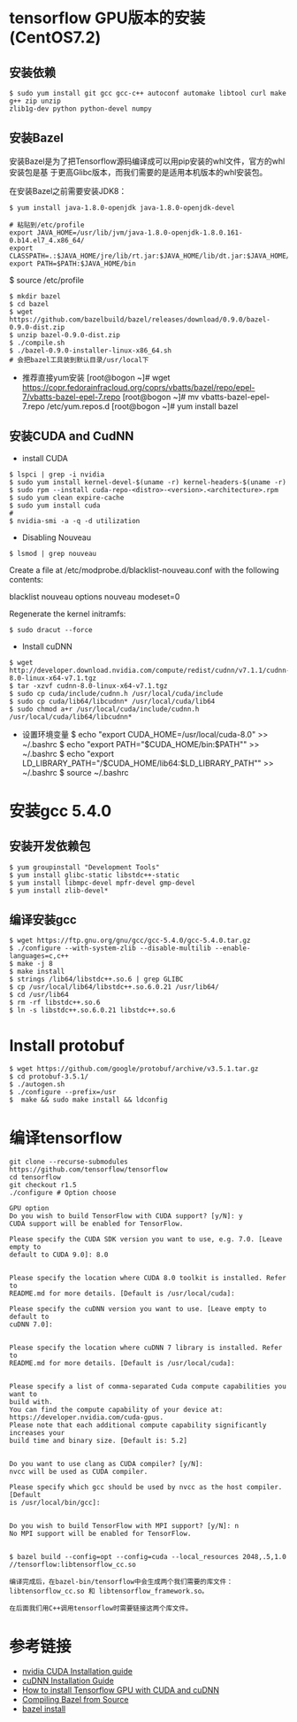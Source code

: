# tensorflow GPU版本的安装(CentOS7.2)

## 安装依赖
```
$ sudo yum install git gcc gcc-c++ autoconf automake libtool curl make g++ zip unzip
zlib1g-dev python python-devel numpy
```


## 安装Bazel
安装Bazel是为了把Tensorflow源码编译成可以用pip安装的whl文件，官方的whl安装包是基
于更高Glibc版本，而我们需要的是适用本机版本的whl安装包。

在安装Bazel之前需要安装JDK8：

```
$ yum install java-1.8.0-openjdk java-1.8.0-openjdk-devel 

# 粘贴到/etc/profile
export JAVA_HOME=/usr/lib/jvm/java-1.8.0-openjdk-1.8.0.161-0.b14.el7_4.x86_64/
export CLASSPATH=.:$JAVA_HOME/jre/lib/rt.jar:$JAVA_HOME/lib/dt.jar:$JAVA_HOME/lib/tools.jar
export PATH=$PATH:$JAVA_HOME/bin
```
$ source /etc/profile

```
$ mkdir bazel
$ cd bazel
$ wget https://github.com/bazelbuild/bazel/releases/download/0.9.0/bazel-0.9.0-dist.zip
$ unzip bazel-0.9.0-dist.zip
$ ./compile.sh
$ ./bazel-0.9.0-installer-linux-x86_64.sh
# 会把bazel工具装到默认目录/usr/local下
```

* 推荐直接yum安装
[root@bogon ~]# wget
https://copr.fedorainfracloud.org/coprs/vbatts/bazel/repo/epel-7/vbatts-bazel-epel-7.repo
[root@bogon ~]# mv vbatts-bazel-epel-7.repo  /etc/yum.repos.d
[root@bogon ~]# yum install bazel


## 安装CUDA and CudNN

* install CUDA 
```
$ lspci | grep -i nvidia
$ sudo yum install kernel-devel-$(uname -r) kernel-headers-$(uname -r)
$ sudo rpm --install cuda-repo-<distro>-<version>.<architecture>.rpm
$ sudo yum clean expire-cache
$ sudo yum install cuda
# 
$ nvidia-smi -a -q -d utilization
```

* Disabling Nouveau
```
$ lsmod | grep nouveau
```

Create a file at /etc/modprobe.d/blacklist-nouveau.conf with the following
contents:

blacklist nouveau
options nouveau modeset=0

Regenerate the kernel initramfs:
```
$ sudo dracut --force
```

* Install cuDNN
```
$ wget http://developer.download.nvidia.com/compute/redist/cudnn/v7.1.1/cudnn-8.0-linux-x64-v7.1.tgz
$ tar -xzvf cudnn-8.0-linux-x64-v7.1.tgz
$ sudo cp cuda/include/cudnn.h /usr/local/cuda/include
$ sudo cp cuda/lib64/libcudnn* /usr/local/cuda/lib64
$ sudo chmod a+r /usr/local/cuda/include/cudnn.h /usr/local/cuda/lib64/libcudnn*
```

* 设置环境变量
$ echo "export CUDA_HOME=/usr/local/cuda-8.0" >> ~/.bashrc
$ echo "export PATH=\"\$CUDA_HOME/bin:\$PATH\"" >> ~/.bashrc
$ echo "export LD_LIBRARY_PATH=\"/\$CUDA_HOME/lib64:\$LD_LIBRARY_PATH\"" >> ~/.bashrc
$ source ~/.bashrc


# 安装gcc 5.4.0

##  安装开发依赖包
```
$ yum groupinstall "Development Tools"
$ yum install glibc-static libstdc++-static
$ yum install libmpc-devel mpfr-devel gmp-devel
$ yum install zlib-devel*
```

## 编译安装gcc

```
$ wget https://ftp.gnu.org/gnu/gcc/gcc-5.4.0/gcc-5.4.0.tar.gz
$ ./configure --with-system-zlib --disable-multilib --enable-languages=c,c++
$ make -j 8
$ make install
$ strings /lib64/libstdc++.so.6 | grep GLIBC
$ cp /usr/local/lib64/libstdc++.so.6.0.21 /usr/lib64/
$ cd /usr/lib64
$ rm -rf libstdc++.so.6
$ ln -s libstdc++.so.6.0.21 libstdc++.so.6
```

# Install protobuf

```
$ wget https://github.com/google/protobuf/archive/v3.5.1.tar.gz
$ cd protobuf-3.5.1/
$ ./autogen.sh 
$ ./configure --prefix=/usr
$  make && sudo make install && ldconfig
```

# 编译tensorflow 
```
git clone --recurse-submodules  https://github.com/tensorflow/tensorflow
cd tensorflow
git checkout r1.5
./configure # Option choose

GPU option
Do you wish to build TensorFlow with CUDA support? [y/N]: y
CUDA support will be enabled for TensorFlow.

Please specify the CUDA SDK version you want to use, e.g. 7.0. [Leave empty to
default to CUDA 9.0]: 8.0


Please specify the location where CUDA 8.0 toolkit is installed. Refer to
README.md for more details. [Default is /usr/local/cuda]:

Please specify the cuDNN version you want to use. [Leave empty to default to
cuDNN 7.0]:


Please specify the location where cuDNN 7 library is installed. Refer to
README.md for more details. [Default is /usr/local/cuda]:


Please specify a list of comma-separated Cuda compute capabilities you want to
build with.
You can find the compute capability of your device at:
https://developer.nvidia.com/cuda-gpus.
Please note that each additional compute capability significantly increases your
build time and binary size. [Default is: 5.2]


Do you want to use clang as CUDA compiler? [y/N]:
nvcc will be used as CUDA compiler.

Please specify which gcc should be used by nvcc as the host compiler. [Default
is /usr/local/bin/gcc]:


Do you wish to build TensorFlow with MPI support? [y/N]: n
No MPI support will be enabled for TensorFlow.


$ bazel build --config=opt --config=cuda --local_resources 2048,.5,1.0 //tensorflow:libtensorflow_cc.so

编译完成后，在bazel-bin/tensorflow中会生成两个我们需要的库文件：
libtensorflow_cc.so 和 libtensorflow_framework.so。

在后面我们用C++调用tensorflow时需要链接这两个库文件。

```

# 参考链接
* [nvidia CUDA Installation guide](http://docs.nvidia.com/cuda/cuda-installation-guide-linux/index.html)
* [cuDNN Installation Guide](http://docs.nvidia.com/deeplearning/sdk/cudnn-install/index.html)
* [How to install Tensorflow GPU with CUDA and cuDNN](http://www.python36.com/install-tensorflow141-gpu/) 
* [Compiling Bazel from Source](https://docs.bazel.build/versions/master/install-compile-source.html)
* [bazel install](https://docs.bazel.build/versions/master/install-redhat.html)
